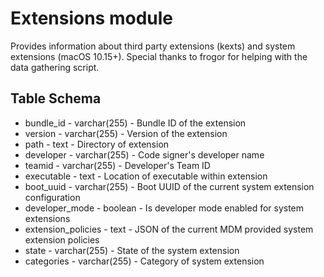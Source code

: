 Extensions module
==============

Provides information about third party extensions (kexts) and system extensions (macOS 10.15+). Special thanks to frogor for helping with the data gathering script.

Table Schema
-----
* bundle_id - varchar(255) - Bundle ID of the extension
* version - varchar(255) - Version of the extension
* path - text - Directory of extension
* developer - varchar(255) - Code signer's developer name
* teamid - varchar(255) - Developer's Team ID
* executable - text - Location of executable within extension
* boot_uuid - varchar(255) - Boot UUID of the current system extension configuration
* developer_mode - boolean - Is developer mode enabled for system extensions
* extension_policies - text - JSON of the current MDM provided system extension policies
* state - varchar(255) - State of the system extension
* categories - varchar(255) - Category of system extension


